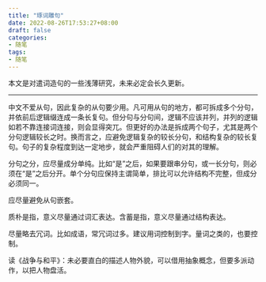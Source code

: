```yaml
---
title: "琢词雕句"
date: 2022-08-26T17:53:27+08:00
draft: false
categories:
- 随笔
tags:
- 随笔
---
```


本文是对遣词造句的一些浅薄研究，未来必定会长久更新。

---

中文不爱从句，因此复杂的从句要少用。凡可用从句的地方，都可拆成多个分句，并依前后逻辑缀连成一条长复句。但分句与分句间，逻辑不应该并列，并列的逻辑如若不靠连接词连接，则会显得突兀。但更好的办法是拆成两个句子，尤其是两个分句逻辑较长之时。换而言之，应避免逻辑复杂的较长分句，和结构复杂的较长复句。句子的复杂程度到达一定地步，就会严重阻碍人们的对其的理解。

分句之分，应尽量成分单纯。比如“是”之后，如果要跟串分句，或一长分句，则必须在“是”之后分开。单个分句应保持主谓简单，排比可以允许结构不完整，但成分必须同一。

应尽量避免从句嵌套。

质朴是指，意义尽量通过词汇表达。含蓄是指，意义尽量通过结构表达。

尽量略去冗词。比如成语，常冗词过多。建议用词控制到字。量词之类的，也要控制。

读《战争与和平》：未必要直白的描述人物外貌，可以借用抽象概念，但要多派动作，以把人物盘活。
